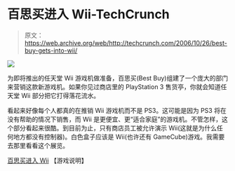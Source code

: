 # 百思买进入 Wii-TechCrunch

> 原文：<https://web.archive.org/web/http://techcrunch.com/2006/10/26/best-buy-gets-into-wii/>

![](img/b3ae0dbe14502586e1f2eadffbad10c7.png)

为即将推出的任天堂 Wii 游戏机做准备，百思买(Best Buy)组建了一个庞大的部门来营销这款新游戏机。如果你见过商店里的 PlayStation 3 售货亭，你就会知道任天堂 Wii 部分把它打得落花流水。

看起来好像每个人都真的在推销 Wii 游戏机而不是 PS3。这可能是因为 PS3 将在没有帮助的情况下销售，而 Wii 是更便宜、更“适合家庭”的游戏机。不管怎样，这个部分看起来很酷。到目前为止，只有商店员工被允许演示 Wii(这就是为什么任何地方都没有控制器)。白色盒子应该是 Wii(也许还有 GameCube)游戏。我需要去那里看看这个展览。

[百思买进入 Wii](https://web.archive.org/web/20210228021939/http://www.gamecaption.com/2006/10/24/best-buy-wii-section-design/) 【游戏说明】